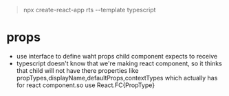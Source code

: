> npx create-react-app rts --template typescript

# props

- use interface to define waht props child component expects to receive
- typescript doesn't know that we're making react component, so it thinks that child will not have there properties like propTypes,displayName,defaultProps,contextTypes which actually has for react component.so use React.FC{PropType}
